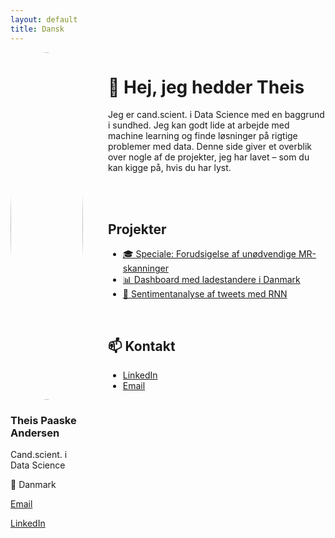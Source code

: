 ```yaml
---
layout: default
title: Dansk
---
```


<div style="display: flex; gap: 40px;">

  <!-- Sidebar -->
  <div style="flex: 1; max-width: 250px;">
    <img src="https://avatars.githubusercontent.com/u/YOUR-ID-HER" style="border-radius: 50%; width: 100%;">
    <h3>Theis Paaske Andersen</h3>
    <p>Cand.scient. i Data Science</p>
    <p>📍 Danmark</p>
    <p><a href="mailto:theis@email.dk">Email</a></p>
    <p><a href="https://www.linkedin.com/in/theisandersen">LinkedIn</a></p>
  </div>

  <!-- Main content -->
  <div style="flex: 3;">
    <h1>👋 Hej, jeg hedder Theis</h1>
    <p>
      Jeg er cand.scient. i Data Science med en baggrund i sundhed.  
      Jeg kan godt lide at arbejde med machine learning og finde løsninger på rigtige problemer med data.  
      Denne side giver et overblik over nogle af de projekter, jeg har lavet – som du kan kigge på, hvis du har lyst.
    </p>
    </br>
    </br>
    <h2> Projekter</h2>
    <ul>
      <li><a href="#">🎓 Speciale: Forudsigelse af unødvendige MR-skanninger</a></li>
      <li><a href="#">📊 Dashboard med ladestandere i Danmark</a></li>
      <li><a href="#">🤖 Sentimentanalyse af tweets med RNN</a></li>
    </ul>
    <br>
    <h2>📫 Kontakt</h2>
    <ul>
      <li><a href="https://www.linkedin.com/in/theisandersen">LinkedIn</a></li>
      <li><a href="mailto:theis@email.dk">Email</a></li>
    </ul>
  </div>
</div>
